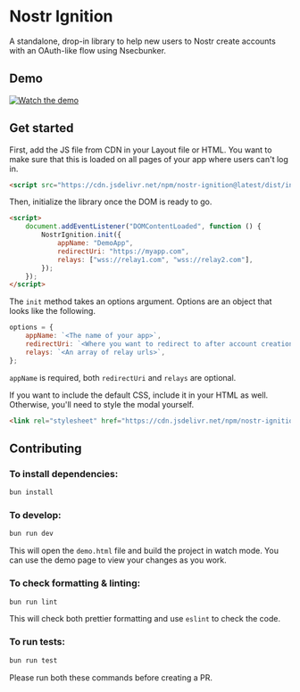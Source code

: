 # Nostr Ignition

A standalone, drop-in library to help new users to Nostr create accounts with an OAuth-like flow using Nsecbunker.

## Demo

[![Watch the demo](https://i.nostr.build/OGO0.png)](https://v.nostr.build/8AQg.mp4)

## Get started

First, add the JS file from CDN in your Layout file or HTML. You want to make sure that this is loaded on all pages of your app where users can't log in.

```html
<script src="https://cdn.jsdelivr.net/npm/nostr-ignition@latest/dist/index.js"></script>
```

Then, initialize the library once the DOM is ready to go.

```html
<script>
    document.addEventListener("DOMContentLoaded", function () {
        NostrIgnition.init({
            appName: "DemoApp",
            redirectUri: "https://myapp.com",
            relays: ["wss://relay1.com", "wss://relay2.com"],
        });
    });
</script>
```

The `init` method takes an options argument. Options are an object that looks like the following.

```js
options = {
    appName: `<The name of your app>`,
    redirectUri: `<Where you want to redirect to after account creation>`,
    relays: `<An array of relay urls>`,
};
```

`appName` is required, both `redirectUri` and `relays` are optional.

If you want to include the default CSS, include it in your HTML as well. Otherwise, you'll need to style the modal yourself.

```html
<link rel="stylesheet" href="https://cdn.jsdelivr.net/npm/nostr-ignition@latest/dist/index.css.min" />
```

## Contributing

### To install dependencies:

```bash
bun install
```

### To develop:

```bash
bun run dev
```

This will open the `demo.html` file and build the project in watch mode. You can use the demo page to view your changes as you work.

### To check formatting & linting:

```bash
bun run lint
```

This will check both prettier formatting and use `eslint` to check the code.

### To run tests:

```bash
bun run test
```

Please run both these commands before creating a PR.
